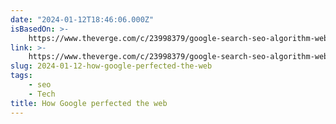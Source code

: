 ```yaml
---
date: "2024-01-12T18:46:06.000Z"
isBasedOn: >-
    https://www.theverge.com/c/23998379/google-search-seo-algorithm-webpage-optimization
link: >-
    https://www.theverge.com/c/23998379/google-search-seo-algorithm-webpage-optimization
slug: 2024-01-12-how-google-perfected-the-web
tags:
    - seo
    - Tech
title: How Google perfected the web
---
```

